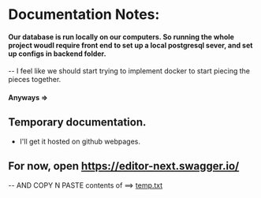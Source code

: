 # Documentation Notes: 

#### Our database is run locally on our computers. So running the whole project woudl require front end to set up a local postgresql sever, and set up configs in backend folder. 
-- I feel like we should start trying to implement docker to start piecing the pieces together. 

#### Anyways => 
## Temporary documentation.
- I'll get it hosted on github webpages.
## For now, open https://editor-next.swagger.io/
-- AND COPY N PASTE contents of ==> [temp.txt](https://github.com/user-attachments/files/19439767/temp.txt)
